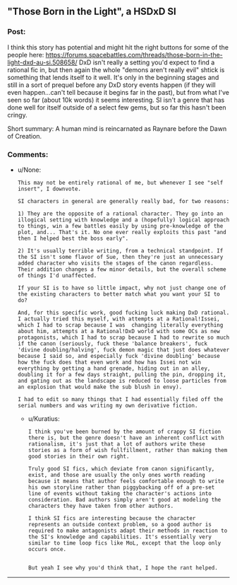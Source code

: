## "Those Born in the Light", a HSDxD SI

### Post:

I think this story has potential and might hit the right buttons for some of the people here: 
https://forums.spacebattles.com/threads/those-born-in-the-light-dxd-au-si.508658/
DxD isn't really a setting you'd expect to find a rational fic in, but then again the whole "demons aren't really evil" shtick is something that lends itself to it well.
It's only in the beginning stages and still in a sort of prequel before any DxD story events happen (if they will even happen...can't tell because it begins far  in the past), but from what I've seen so far (about 10k words) it seems interesting. 
SI isn't a genre that has done well for itself outside of a select few gems, but so far this hasn't been cringy.

Short summary: A human mind is reincarnated as Raynare before the Dawn of Creation.

### Comments:

- u/None:
  ```
  This may not be entirely rational of me, but whenever I see "self insert", I downvote. 

  SI characters in general are generally really bad, for two reasons:

  1) They are the opposite of a rational character. They go into an illogical setting with knowledge and a (hopefully) logical approach to things, win a few battles easily by using pre-knowledge of the plot, and... That's it. No one ever really exploits this past "and then I helped best the boss early".

  2) It's usually terrible writing, from a technical standpoint. If the SI isn't some flavor of Sue, then they're just an unnecessary added character who visits the stages of the canon regardless. Their addition changes a few minor details, but the overall scheme of things I'd unaffected. 

  If your SI is to have so little impact, why not just change one of the existing characters to better match what you want your SI to do? 

  And, for this specific work, good fucking luck making DxD rational. I actually tried this myself, with attempts at a Rational!Issei, which I had to scrap because I was  changing literally everything about him, attempts at a Rational!DxD world with some OCs as new protagonists, which I had to scrap because I had to rewrite so much if the canon (seriously, fuck these 'balance breakers', fuck 'divine doubling/halving', fuck demon magic that just does whatever because I said so, and especially fuck 'divine doubling' because how the fuck does that even work and how has Issei not win everything by getting a hand grenade, hiding out in an alley, doubling it for a few days straight, pulling the pin, dropping it, and gating out as the landscape is reduced to loose particles from an explosion that would make the sub blush in envy). 

  I had to edit so many things that I had essentially filed off the serial numbers and was writing my own derivative fiction.
  ```

  - u/Kuratius:
    ```
    I think you've been burned by the amount of crappy SI fiction there is, but the genre doesn't have an inherent conflict with rationalism, it's just that a lot of authors write these stories as a form of wish fullfillment, rather than making them good stories in their own right.

    Truly good SI fics, which deviate from canon significantly, exist, and those are usually the only ones worth reading because it means that author feels comfortable enough to write his own storyline rather than piggybacking off of a pre-set line of events without taking the character's actions into consideration. Bad authors simply aren't good at modeling the characters they have taken from other authors.

    I think SI fics are interesting because the character represents an outside context problem, so a good author is required to make antagonists adapt their methods in reaction to the SI's knowledge and capabilities. It's essentially very similar to time loop fics like MoL, except that the loop only occurs once.


    But yeah I see why you'd think that, I hope the rant helped.
    ```

---

